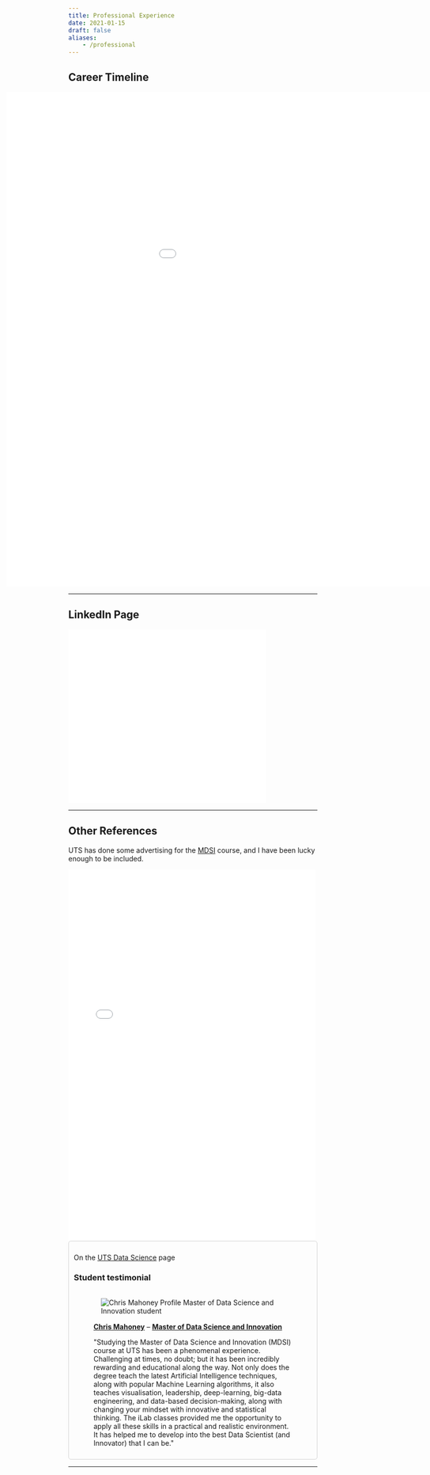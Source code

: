 ```yaml
---
title: Professional Experience
date: 2021-01-15
draft: false
aliases:
    - /professional
---
```


<style>
    .career-container {
        position:relative;
        border:none; 
        width:100vw; 
        position:relative;
        left: -25%;
        right: -25%;
    }
    .career-box {
        height:auto;
        width:1220px;
        height:1000px;
    }
    .border-box {
        border:1px black;
    }


</style>

## Career Timeline

<!-- Career timeline -->
<div class="career-container">
    <iframe class="career-box" src="../docs/career.html" frameborder="none"></iframe>
</div>

---

## LinkedIn Page

<!-- 
<script type="text/javascript" src="https://platform.linkedin.com/badges/js/profile.js" async defer></script>
<div
    class="LI-profile-badge"
    data-version="v1" 
    data-size="large" 
    data-locale="en_US" 
    data-type="vertical" 
    data-theme="light" 
    data-vanity="chrimaho"
>
    <a 
        class="LI-simple-link" 
        href='https://au.linkedin.com/in/chrimaho?trk=profile-badge'
    >
    </a>
</div>
-->

<!-- Direct link to LinkedIn page -->

<iframe src="../docs/linkedin.html" scrolling="no" style="width:400px; height:350px;" frameborder="none"></iframe>

---

## Other References

<!-- UTS reference on Facebook -->

UTS has done some advertising for the [MDSI](https://www.uts.edu.au/future-students/find-a-course/master-data-science-and-innovation) course, and I have been lucky enough to be included.

<iframe src="../docs/facebook.html" scrolling="no" frameborder="none" style="width:500px;height:750px"></iframe>

<style>
    .nice-border {
        border-width: 1px;
        border-style: solid;
        border-color: lightgrey;
        border-radius: 5px;
        padding: 10px;
    }
</style>

<div class="nice-border">
    <p>On the <a href="https://www.uts.edu.au/future-students/postgraduate/pg-info-fair/data-science/">UTS Data Science</a> page</p>
    <h3>Student testimonial</h3>
    <div class="align-left embedded-entity" data-langcode="en">
        <figure class="wysiwyg-m media media-image">
            <picture>
                <source srcset="https://www.uts.edu.au/sites/default/files/styles/wysiwyg_medium_x1/public/2021-03/TDI-Student-ChrisMahoney.jpg?itok=Sb0IXtyk 1x, https://www.uts.edu.au/sites/default/files/styles/wysiwyg_medium_x2/public/2021-03/TDI-Student-ChrisMahoney.jpg?itok=fQ8_v0gz 2x" media="(min-width: 1000px)" type="image/jpeg">
                <source srcset="https://www.uts.edu.au/sites/default/files/styles/wysiwyg_medium_x1/public/2021-03/TDI-Student-ChrisMahoney.jpg?itok=Sb0IXtyk 1x, https://www.uts.edu.au/sites/default/files/styles/wysiwyg_medium_x2/public/2021-03/TDI-Student-ChrisMahoney.jpg?itok=fQ8_v0gz 2x" media="(min-width: 600px)" type="image/jpeg">
                <source srcset="https://www.uts.edu.au/sites/default/files/styles/wysiwyg_generic_small_x1/public/2021-03/TDI-Student-ChrisMahoney.jpg?itok=XoIrs0RV 1x, https://www.uts.edu.au/sites/default/files/styles/wysiwyg_generic_small_x2/public/2021-03/TDI-Student-ChrisMahoney.jpg?itok=aPE0L_Rd 2x" type="image/jpeg">
                <img src="https://www.uts.edu.au/sites/default/files/styles/wysiwyg_medium_x1/public/2021-03/TDI-Student-ChrisMahoney.jpg?itok=Sb0IXtyk" alt="Chris Mahoney Profile Master of Data Science and Innovation student" typeof="foaf:Image" align="left" style="float:left; margin:15px;">
                    <p><strong><a href="https://www.linkedin.com/in/chrimaho/">Chris Mahoney</a></strong> – <strong><a href="https://www.uts.edu.au/future-students/transdisciplinary-innovation/master-data-science-and-innovation/master-data-science-and-innovation">Master of Data Science and Innovation</a></strong></p>
                    <p style="margin-top:6px">"Studying the Master of Data Science and Innovation (MDSI) course at UTS has been a phenomenal experience. Challenging at times, no doubt; but it has been incredibly rewarding and educational along the way. Not only does the degree teach the latest Artificial Intelligence techniques, along with popular Machine Learning algorithms, it also teaches visualisation, leadership, deep-learning, big-data engineering, and data-based decision-making, along with changing your mindset with innovative and statistical thinking. The iLab classes provided me the opportunity to apply all these skills in a practical and realistic environment. It has helped me to develop into the best Data Scientist (and Innovator) that I can be."</p>
                </img>
            </picture>
        </figure>
    </div>
    
</div>

---

